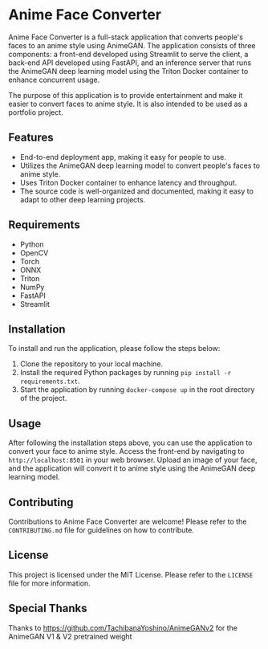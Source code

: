 # Anime Face Converter

Anime Face Converter is a full-stack application that converts people's faces to an anime style using AnimeGAN. The application consists of three components: a front-end developed using Streamlit to serve the client, a back-end API developed using FastAPI, and an inference server that runs the AnimeGAN deep learning model using the Triton Docker container to enhance concurrent usage.

The purpose of this application is to provide entertainment and make it easier to convert faces to anime style. It is also intended to be used as a portfolio project.

## Features

- End-to-end deployment app, making it easy for people to use.
- Utilizes the AnimeGAN deep learning model to convert people's faces to anime style.
- Uses Triton Docker container to enhance latency and throughput.
- The source code is well-organized and documented, making it easy to adapt to other deep learning projects.

## Requirements

- Python
- OpenCV
- Torch
- ONNX
- Triton
- NumPy
- FastAPI
- Streamlit

## Installation

To install and run the application, please follow the steps below:

1. Clone the repository to your local machine.
2. Install the required Python packages by running `pip install -r requirements.txt`.
3. Start the application by running `docker-compose up` in the root directory of the project.

## Usage

After following the installation steps above, you can use the application to convert your face to anime style. Access the front-end by navigating to `http://localhost:8501` in your web browser. Upload an image of your face, and the application will convert it to anime style using the AnimeGAN deep learning model.

## Contributing

Contributions to Anime Face Converter are welcome! Please refer to the `CONTRIBUTING.md` file for guidelines on how to contribute.

## License

This project is licensed under the MIT License. Please refer to the `LICENSE` file for more information.

## Special Thanks
Thanks to https://github.com/TachibanaYoshino/AnimeGANv2 for the AnimeGAN V1 & V2 pretrained weight
